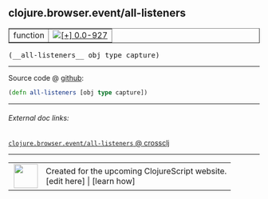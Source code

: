 ## clojure.browser.event/all-listeners



 <table border="1">
<tr>
<td>function</td>
<td><a href="https://github.com/cljsinfo/cljs-api-docs/tree/0.0-927"><img valign="middle" alt="[+] 0.0-927" title="Added in 0.0-927" src="https://img.shields.io/badge/+-0.0--927-lightgrey.svg"></a> </td>
</tr>
</table>


 <samp>
(__all-listeners__ obj type capture)<br>
</samp>

---







Source code @ [github](https://github.com/clojure/clojurescript/blob/r2341/src/cljs/clojure/browser/event.cljs#L92):

```clj
(defn all-listeners [obj type capture])
```

<!--
Repo - tag - source tree - lines:

 <pre>
clojurescript @ r2341
└── src
    └── cljs
        └── clojure
            └── browser
                └── <ins>[event.cljs:92](https://github.com/clojure/clojurescript/blob/r2341/src/cljs/clojure/browser/event.cljs#L92)</ins>
</pre>

-->

---



###### External doc links:

[`clojure.browser.event/all-listeners` @ crossclj](http://crossclj.info/fun/clojure.browser.event.cljs/all-listeners.html)<br>

---

 <table>
<tr><td>
<img valign="middle" align="right" width="48px" src="http://i.imgur.com/Hi20huC.png">
</td><td>
Created for the upcoming ClojureScript website.<br>
[edit here] | [learn how]
</td></tr></table>

[edit here]:https://github.com/cljsinfo/cljs-api-docs/blob/master/cljsdoc/clojure.browser.event/all-listeners.cljsdoc
[learn how]:https://github.com/cljsinfo/cljs-api-docs/wiki/cljsdoc-files

<!--

This information was too distracting to show to readers, but I'll leave it
commented here since it is helpful to:

- pretty-print the data used to generate this document
- and show how to retrieve that data



The API data for this symbol:

```clj
{:ns "clojure.browser.event",
 :name "all-listeners",
 :type "function",
 :signature ["[obj type capture]"],
 :source {:code "(defn all-listeners [obj type capture])",
          :title "Source code",
          :repo "clojurescript",
          :tag "r2341",
          :filename "src/cljs/clojure/browser/event.cljs",
          :lines [92]},
 :full-name "clojure.browser.event/all-listeners",
 :full-name-encode "clojure.browser.event/all-listeners",
 :history [["+" "0.0-927"]]}

```

Retrieve the API data for this symbol:

```clj
;; from Clojure REPL
(require '[clojure.edn :as edn])
(-> (slurp "https://raw.githubusercontent.com/cljsinfo/cljs-api-docs/catalog/cljs-api.edn")
    (edn/read-string)
    (get-in [:symbols "clojure.browser.event/all-listeners"]))
```

-->
